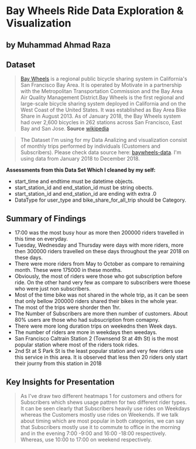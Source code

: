 # Bay Wheels Ride Data Exploration & Visualization
## by Muhammad Ahmad Raza

## Dataset

> [Bay Wheels](https://www.lyft.com/bikes/bay-wheels) is a regional public bicycle sharing system in California's San Francisco Bay Area. It is operated by Motivate in a partnership with the Metropolitan Transportation Commission and the Bay Area Air Quality Management District.Bay Wheels is the first regional and large-scale bicycle sharing system deployed in California and on the West Coast of the United States. It was established as Bay Area Bike Share in August 2013. As of January 2018, the Bay Wheels system had over 2,600 bicycles in 262 stations across San Francisco, East Bay and San Jose. **Source** [wikipedia](https://en.wikipedia.org/wiki/Bay_Wheels)

> The Dataset I'm using for my Data Analizing and visualization consist of monthly trips performed by individuals (Customers and Subscribers). Please check data source here: [baywheels-data](https://s3.amazonaws.com/baywheels-data/index.html). I'm using data from January 2018 to December 2018.

**Assessments from this Data Set Which I cleaned by my self:**
- start_time and endtime must be datetime objects.
- start_station_id and end_station_id must be string obects.
- start_station_id and end_station_id are ending with extra .0
- DataType for user_type and bike_share_for_all_trip should be Category.

## Summary of Findings
- 17:00 was the most busy hour as more then 200000 riders travelled in this time on everyday.
- Tuesday, Wednesday and Thursday were days with more riders, more then 300000 riders travelled on these days throughout the year 2018 on these days.
- There were more riders from May to October as compare to remaining month. These were 175000 in these months.
- Obviously, the most of riders were those who got subscription before ride. On the other hand very few as compare to subscribers were thoese who were just non subscribers.
- Most of the time bike was not shared in the whole trip, as it can be seen that only bellow 200000 riders shared their bikes in the whole year.
- The most of the trips were shorder then 1hr.
- The Number of Subscribers are more then number of customers. About 80% users are those who had subsucription from comapny.
- There were more long duration trips on weekedns then Week days.
- The number of riders are more in weekdays then weedays.
- San Francisco Caltrain Station 2 (Townsend St at 4th St) is the most popular station where most of the riders took rides.
- 2nd St at S Park St is the least popular station and very few riders use this service in this area. It is observed that less then 20 riders only start their journy from this station in 2018

## Key Insights for Presentation
> As I've draw two different heatmaps 1 for customers and others for Subscribers which shews usage pattren for two different rider types. It can be seen clearly that Subscribers heavily use rides on Weekdays whereas the Customers mostly use rides on Weekends. If we talk about timing which are most popular in both categories, we can say that Subscribers mostly use it to commute to office in the morning and in the evening 7:00 -9:00 and 16:00 -18:00 respectively. Whereas, use 10:00 to 17:00 on weekend respectively.
